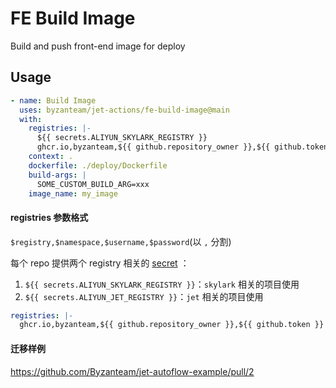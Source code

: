 # FE Build Image
Build and push front-end image for deploy

## Usage

```yaml
- name: Build Image
  uses: byzanteam/jet-actions/fe-build-image@main
  with:
    registries: |-
      ${{ secrets.ALIYUN_SKYLARK_REGISTRY }}
      ghcr.io,byzanteam,${{ github.repository_owner }},${{ github.token }}
    context: .
    dockerfile: ./deploy/Dockerfile
    build-args: |
      SOME_CUSTOM_BUILD_ARG=xxx
    image_name: my_image
```
#### registries 参数格式
`$registry,$namespace,$username,$password`(以 `,` 分割)


每个 repo 提供两个 registry 相关的 [secret](https://docs.github.com/en/actions/security-guides/encrypted-secrets) ：
1. `${{ secrets.ALIYUN_SKYLARK_REGISTRY }}`：`skylark` 相关的项目使用
2. `${{ secrets.ALIYUN_JET_REGISTRY }}`：`jet` 相关的项目使用

```yaml
registries: |-
  ghcr.io,byzanteam,${{ github.repository_owner }},${{ github.token }}
```

#### 迁移样例
https://github.com/Byzanteam/jet-autoflow-example/pull/2
